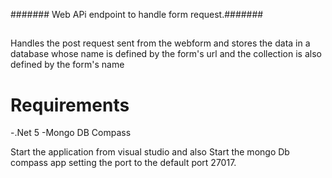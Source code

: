 #######   Web APi endpoint to handle form request.#######

##
Handles the post request sent from the webform and stores the data in a database whose name is defined by the form's url and the collection is also defined by the form's name
##
# Requirements
-.Net 5 -Mongo DB Compass

Start the application from visual studio and also Start the mongo Db compass app setting the port to the default port 27017.
